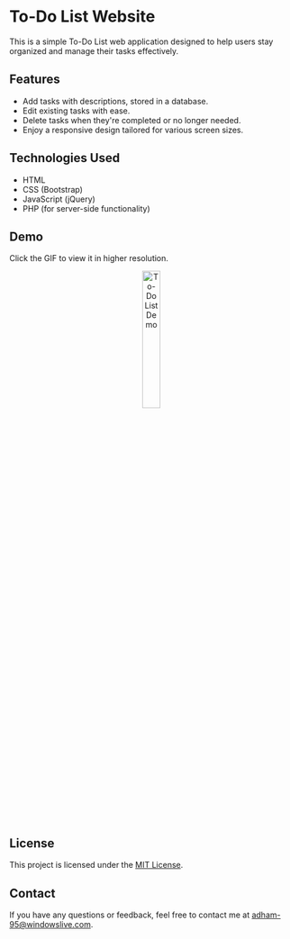 # To-Do List Website

This is a simple To-Do List web application designed to help users stay organized and manage their tasks effectively.

## Features

- Add tasks with descriptions, stored in a database.
- Edit existing tasks with ease.
- Delete tasks when they're completed or no longer needed.
- Enjoy a responsive design tailored for various screen sizes.

## Technologies Used

- HTML
- CSS (Bootstrap)
- JavaScript (jQuery)
- PHP (for server-side functionality)

## Demo
Click the GIF to view it in higher resolution.
<div align="center">
  <img src="review.gif" alt="To-Do List Demo" width="25%">
</div>

## License

This project is licensed under the [MIT License](LICENSE).

## Contact

If you have any questions or feedback, feel free to contact me at [adham-95@windowslive.com](mailto:adham-95@windowslive.com).
